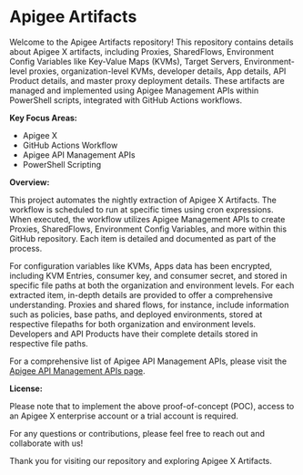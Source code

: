 # Apigee Artifacts

Welcome to the Apigee Artifacts repository! This repository contains details about Apigee X artifacts, including Proxies, SharedFlows, Environment Config Variables like Key-Value Maps (KVMs), Target Servers, Environment-level proxies, organization-level KVMs, developer details, App details, API Product details, and master proxy deployment details. These artifacts are managed and implemented using Apigee Management APIs within PowerShell scripts, integrated with GitHub Actions workflows.

**Key Focus Areas:**
- Apigee X
- GitHub Actions Workflow
- Apigee API Management APIs
- PowerShell Scripting

**Overview:**

This project automates the nightly extraction of Apigee X Artifacts. The workflow is scheduled to run at specific times using cron expressions. When executed, the workflow utilizes Apigee Management APIs to create Proxies, SharedFlows, Environment Config Variables, and more within this GitHub repository. Each item is detailed and documented as part of the process.

For configuration variables like KVMs, Apps data has been encrypted, including KVM Entries, consumer key, and consumer secret, and stored in specific file paths at both the organization and environment levels. For each extracted item, in-depth details are provided to offer a comprehensive understanding. Proxies and shared flows, for instance, include information such as policies, base paths, and deployed environments, stored at respective filepaths for both organization and environment levels. Developers and API Products have their complete details stored in respective file paths.

For a comprehensive list of Apigee API Management APIs, please visit the [Apigee API Management APIs page](https://cloud.google.com/apigee/docs/reference/apis/apigee/rest).

**License:**

Please note that to implement the above proof-of-concept (POC), access to an Apigee X enterprise account or a trial account is required.

For any questions or contributions, please feel free to reach out and collaborate with us!

Thank you for visiting our repository and exploring Apigee X Artifacts.
